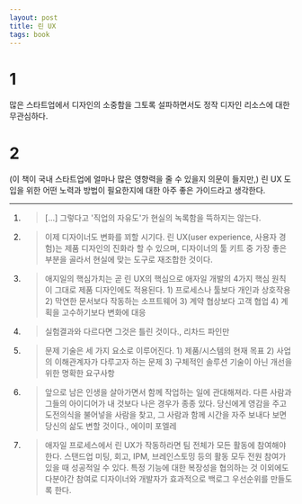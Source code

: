 ```yaml
---
layout: post
title: 린 UX
tags: book
---
```


# 1
많은 스타트업에서 디자인의 소중함을 그토록 설파하면서도 정작 디자인 리소스에 대한 무관심하다.

# 2
(이 책이 국내 스타트업에 얼마나 많은 영향력을 줄 수 있을지 의문이 들지만,) 린 UX 도입을 위한 어떤 노력과 방법이 필요한지에 대한 아주 좋은 가이드라고 생각한다.


-----

1. > [...] 그렇다고 '직업의 자유도'가 현실의 녹록함을 뜩하지는 않는다.

2. > 이제 디자이너도 변화를 꾀할 시기다. 린 UX(user experience, 사용자 경험)는 제품 디자인의 진화라 할 수 있으며, 디자이너의 툴 키트 중 가장 좋은 부분을 골라서 현실에 맞는 도구로 재조합한 것이다.

3. > 애지일의 핵심가치는 곧 린 UX의 핵심으로 애자일 개발의 4가지 핵심 원칙이 그대로 제품 디자인에도 적용된다. 1) 프로세스나 툴보다 개인과 상호작용 2) 막연한 문서보다 작동하는 소프트웨어 3) 계약 협상보다 고객 협업 4) 계획을 고수하기보다 변화에 대응

4. > 실험결과와 다르다면 그것은 틀린 것이다., 리차드 파인만

5. > 문제 기술은 세 가지 요소로 이루어진다. 1) 제품/시스템의 현재 목표 2) 사업의 이해관계자가 다루고자 하는 문제 3) 구체적인 솔루션 기술이 아닌 개선을 위한 명확한 요구사항

6. > 앞으로 남은 인생을 살아가면서 함께 작업하는 일에 관대해져라. 다른 사람과 그들의 아이디어가 내 것보다 나은 경우가 종종 있다. 당신에게 영감을 주고 도전의식을 불어넣을 사람을 찾고, 그 사람과 함께 시간을 자주 보내다 보면 당신의 삶도 변할 것이다., 에이미 포엘레

7. > 애자일 프로세스에서 린 UX가 작동하라면 팀 전체가 모든 활동에 참여해야 한다. 스탠드업 미팅, 회고, IPM, 브레인스토밍 등의 활동 모두 전원 참여가 있을 때 성공적일 수 있다. 특정 기능에 대한 복장성을 협의하는 것 이외에도 다분야간 참여로 디자이너와 개발자가 효과적으로 백로그 우선순위를 만들도록 한다.
